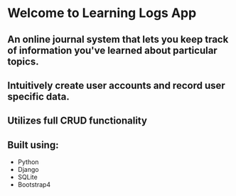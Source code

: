 # Welcome to Learning Logs App
## An online journal system that lets you keep track of information you've learned about particular topics.
## Intuitively create user accounts and record user specific data. 
## Utilizes full CRUD functionality
## Built using:
- Python
- Django
- SQLite
- Bootstrap4
